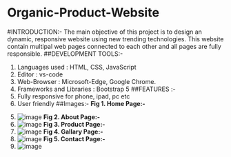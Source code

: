 # Organic-Product-Website
#INTRODUCTION:-
The main objective of this project is to design an dynamic, 
responsive website using new trending technologies. This website 
contain multipal web pages connected to each other and all pages are 
fully responsible.
##DEVELOPMENT TOOLS:-
1) Languages used : HTML, CSS, JavaScript
2) Editor : vs-code 
3) Web-Browser : Microsoft-Edge, Google Chrome.
4) Frameworks and Libraries : Bootstrap 5
##FEATURES :-
1) Fully responsive for phone, ipad, pc etc
2) User friendly
##Images:-
**Fig 1. Home Page:-**
5.	![image](https://github.com/manjusha-2910/Organic-Product-Website/assets/130729716/4aa2c675-21c4-4007-aa05-4f9ab47918b6)
**Fig 2. About Page:-**
7.	![image](https://github.com/manjusha-2910/Organic-Product-Website/assets/130729716/36db1b82-928b-4fcf-b3b1-56ef712a589d)
**Fig 3. Product Page:-**
9.	![image](https://github.com/manjusha-2910/Organic-Product-Website/assets/130729716/11d6e1a3-59a3-41a9-bf7a-a6f6f0c8cf28)
**Fig 4. Gallary Page:-**
11.	![image](https://github.com/manjusha-2910/Organic-Product-Website/assets/130729716/1b36e242-3762-4819-969c-6659963051af)
**Fig 5. Contact Page:-**
13.	![image](https://github.com/manjusha-2910/Organic-Product-Website/assets/130729716/06755b55-850a-44fd-b3cb-3081e2c4052f)
